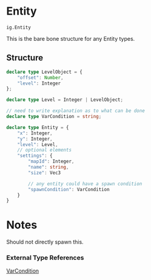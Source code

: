 # Entity
`ig.Entity`

This is the bare bone structure for any Entity types.

## Structure

```ts
declare type LevelObject = {
    "offset": Number,
    "level": Integer
};

declare type Level = Integer | LevelObject;

// need to write explanation as to what can be done
declare type VarCondition = string;

declare type Entity = {
    "x": Integer,
    "y": Integer,
    "level": Level,
    // optional elements
    "settings": {
        "mapId": Integer,
        "name": string,
        "size": Vec3

        // any entity could have a spawn condition
        "spawnCondition": VarCondition
    }
}
```

# Notes

Should not directly spawn this.

### External Type References

[VarCondition](/types/var-condition.md)

